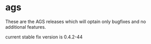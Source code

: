 ags
===

These are the AGS releases which will optain only bugfixes and no additional features.

current stable fix version is 0.4.2-44
